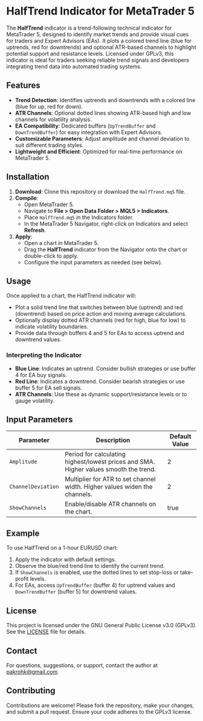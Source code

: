 # HalfTrend Indicator for MetaTrader 5

The **HalfTrend** indicator is a trend-following technical indicator for MetaTrader 5, designed to identify market trends and provide visual cues for traders and Expert Advisors (EAs). It plots a colored trend line (blue for uptrends, red for downtrends) and optional ATR-based channels to highlight potential support and resistance levels. Licensed under GPLv3, this indicator is ideal for traders seeking reliable trend signals and developers integrating trend data into automated trading systems.

## Features

- **Trend Detection**: Identifies uptrends and downtrends with a colored line (blue for up, red for down).
- **ATR Channels**: Optional dotted lines showing ATR-based high and low channels for volatility analysis.
- **EA Compatibility**: Dedicated buffers (`UpTrendBuffer` and `DownTrendBuffer`) for easy integration with Expert Advisors.
- **Customizable Parameters**: Adjust amplitude and channel deviation to suit different trading styles.
- **Lightweight and Efficient**: Optimized for real-time performance on MetaTrader 5.

## Installation

1. **Download**: Clone this repository or download the `HalfTrend.mq5` file.
2. **Compile**:
   - Open MetaTrader 5.
   - Navigate to **File > Open Data Folder > MQL5 > Indicators**.
   - Place `HalfTrend.mq5` in the Indicators folder.
   - In the MetaTrader 5 Navigator, right-click on Indicators and select **Refresh**.
3. **Apply**:
   - Open a chart in MetaTrader 5.
   - Drag the **HalfTrend** indicator from the Navigator onto the chart or double-click to apply.
   - Configure the input parameters as needed (see below).

## Usage

Once applied to a chart, the HalfTrend indicator will:
- Plot a solid trend line that switches between blue (uptrend) and red (downtrend) based on price action and moving average calculations.
- Optionally display dotted ATR channels (red for high, blue for low) to indicate volatility boundaries.
- Provide data through buffers 4 and 5 for EAs to access uptrend and downtrend values.

### Interpreting the Indicator
- **Blue Line**: Indicates an uptrend. Consider bullish strategies or use buffer 4 for EA buy signals.
- **Red Line**: Indicates a downtrend. Consider bearish strategies or use buffer 5 for EA sell signals.
- **ATR Channels**: Use these as dynamic support/resistance levels or to gauge volatility.

## Input Parameters

| Parameter            | Description                                      | Default Value |
|----------------------|--------------------------------------------------|---------------|
| `Amplitude`          | Period for calculating highest/lowest prices and SMA. Higher values smooth the trend. | 2             |
| `ChannelDeviation`   | Multiplier for ATR to set channel width. Higher values widen the channels. | 2             |
| `ShowChannels`       | Enable/disable ATR channels on the chart.         | true          |

## Example

To use HalfTrend on a 1-hour EURUSD chart:
1. Apply the indicator with default settings.
2. Observe the blue/red trend line to identify the current trend.
3. If `ShowChannels` is enabled, use the dotted lines to set stop-loss or take-profit levels.
4. For EAs, access `UpTrendBuffer` (buffer 4) for uptrend values and `DownTrendBuffer` (buffer 5) for downtrend values.

## License

This project is licensed under the GNU General Public License v3.0 (GPLv3). See the [LICENSE](LICENSE) file for details.

## Contact

For questions, suggestions, or support, contact the author at [pakrohk@gmail.com](mailto:pakrohk@gmail.com).

## Contributing

Contributions are welcome! Please fork the repository, make your changes, and submit a pull request. Ensure your code adheres to the GPLv3 license.
